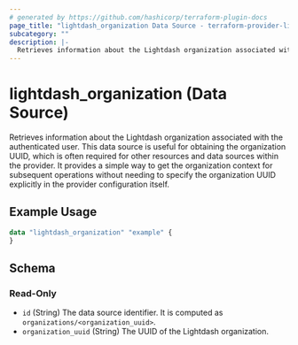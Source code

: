 ```yaml
---
# generated by https://github.com/hashicorp/terraform-plugin-docs
page_title: "lightdash_organization Data Source - terraform-provider-lightdash"
subcategory: ""
description: |-
  Retrieves information about the Lightdash organization associated with the authenticated user. This data source is useful for obtaining the organization UUID, which is often required for other resources and data sources within the provider. It provides a simple way to get the organization context for subsequent operations without needing to specify the organization UUID explicitly in the provider configuration itself.
---
```


# lightdash_organization (Data Source)

Retrieves information about the Lightdash organization associated with the authenticated user. This data source is useful for obtaining the organization UUID, which is often required for other resources and data sources within the provider. It provides a simple way to get the organization context for subsequent operations without needing to specify the organization UUID explicitly in the provider configuration itself.

## Example Usage

```terraform
data "lightdash_organization" "example" {
}
```

<!-- schema generated by tfplugindocs -->
## Schema

### Read-Only

- `id` (String) The data source identifier. It is computed as `organizations/<organization_uuid>`.
- `organization_uuid` (String) The UUID of the Lightdash organization.

